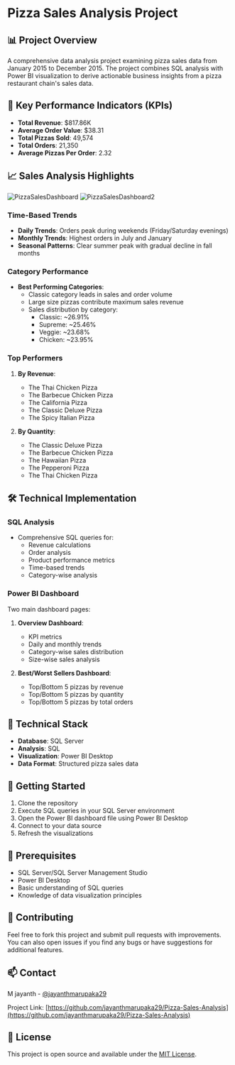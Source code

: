 # Pizza Sales Analysis Project

## 📊 Project Overview
A comprehensive data analysis project examining pizza sales data from January 2015 to December 2015. The project combines SQL analysis with Power BI visualization to derive actionable business insights from a pizza restaurant chain's sales data.

## 🎯 Key Performance Indicators (KPIs)
- **Total Revenue**: $817.86K
- **Average Order Value**: $38.31
- **Total Pizzas Sold**: 49,574
- **Total Orders**: 21,350
- **Average Pizzas Per Order**: 2.32

## 📈 Sales Analysis Highlights

![PizzaSalesDashboard](https://github.com/user-attachments/assets/7c3dfd3a-fe43-4b82-8834-a1b5a94a128e)
![PizzaSalesDashboard2](https://github.com/user-attachments/assets/61ab979e-3ce3-4ce3-a121-c4ca9cb96713)

### Time-Based Trends
- **Daily Trends**: Orders peak during weekends (Friday/Saturday evenings)
- **Monthly Trends**: Highest orders in July and January
- **Seasonal Patterns**: Clear summer peak with gradual decline in fall months

### Category Performance
- **Best Performing Categories**:
  - Classic category leads in sales and order volume
  - Large size pizzas contribute maximum sales revenue
  - Sales distribution by category:
    - Classic: ~26.91%
    - Supreme: ~25.46%
    - Veggie: ~23.68%
    - Chicken: ~23.95%

### Top Performers
1. **By Revenue**:
   - The Thai Chicken Pizza
   - The Barbecue Chicken Pizza
   - The California Pizza
   - The Classic Deluxe Pizza
   - The Spicy Italian Pizza

2. **By Quantity**:
   - The Classic Deluxe Pizza
   - The Barbecue Chicken Pizza
   - The Hawaiian Pizza
   - The Pepperoni Pizza
   - The Thai Chicken Pizza

## 🛠️ Technical Implementation

### SQL Analysis
- Comprehensive SQL queries for:
  - Revenue calculations
  - Order analysis
  - Product performance metrics
  - Time-based trends
  - Category-wise analysis

### Power BI Dashboard
Two main dashboard pages:
1. **Overview Dashboard**:
   - KPI metrics
   - Daily and monthly trends
   - Category-wise sales distribution
   - Size-wise sales analysis

2. **Best/Worst Sellers Dashboard**:
   - Top/Bottom 5 pizzas by revenue
   - Top/Bottom 5 pizzas by quantity
   - Top/Bottom 5 pizzas by total orders

## 🔧 Technical Stack
- **Database**: SQL Server
- **Analysis**: SQL
- **Visualization**: Power BI Desktop
- **Data Format**: Structured pizza sales data


## 🚀 Getting Started
1. Clone the repository
2. Execute SQL queries in your SQL Server environment
3. Open the Power BI dashboard file using Power BI Desktop
4. Connect to your data source
5. Refresh the visualizations

## 📝 Prerequisites
- SQL Server/SQL Server Management Studio
- Power BI Desktop
- Basic understanding of SQL queries
- Knowledge of data visualization principles

## 🤝 Contributing
Feel free to fork this project and submit pull requests with improvements. You can also open issues if you find any bugs or have suggestions for additional features.

## 📫 Contact

M jayanth  - [@jayanthmarupaka29](https://github.com/jayanthmarupaka29)

Project Link: [https://github.com/jayanthmarupaka29/Pizza-Sales-Analysis](https://github.com/jayanthmarupaka29/Pizza-Sales-Analysis)

## 📜 License
This project is open source and available under the [MIT License](LICENSE).
